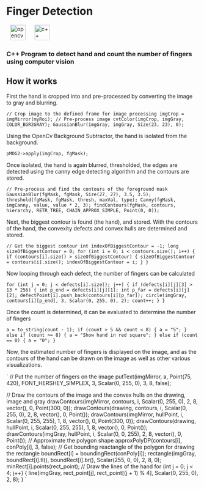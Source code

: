 # Finger Detection

<img alt="opencv" src="https://qph.fs.quoracdn.net/main-qimg-748316a749bdb46f5cdbe02e976e5500" height="40" hspace="10"> <img alt="c++" src="https://raw.githubusercontent.com/isocpp/logos/master/cpp_logo.png" height="40" hspace="10">

### C++ Program to detect hand and count the number of fingers using computer vision

## How it works

First the hand is cropped into and pre-processed by converting the image to gray and blurring.

`// Crop image to the defined frame for image processing imgCrop = imgMirror(myRoi); // Pre-process image cvtColor(imgCrop, imgGray, COLOR_BGR2GRAY); GaussianBlur(imgGray, imgGray, Size(23, 23), 0);`

Using the OpenCv Background Subtractor, the hand is isolated from the background.

`pMOG2->apply(imgCrop, fgMask);`

Once isolated, the hand is again blurred, thresholded, the edges are detected using the canny edge detecting algorithm and the contours are stored.

`// Pre-process and find the contours of the foreground mask GaussianBlur(fgMask, fgMask, Size(27, 27), 3.5, 3.5); threshold(fgMask, fgMask, thresh, maxVal, type); Canny(fgMask, imgCanny, value, value * 2, 3); findContours(fgMask, contours, hierarchy, RETR_TREE, CHAIN_APPROX_SIMPLE, Point(0, 0));`

Next, the biggest contour is found (the hand), and stored.
With the contours of the hand, the convexity defects and convex hulls are determined and stored.

`// Get the biggest contour int indexOfBiggestContour = -1; long sizeOfBiggestContour = 0; for (int i = 0; i < contours.size(); i++) { if (contours[i].size() > sizeOfBiggestContour) { sizeOfBiggestContour = contours[i].size(); indexOfBiggestContour = i; } }`

Now looping through each defect, the number of fingers can be calculated

`for (int j = 0; j < defects[i].size(); j++) { if (defects[i][j][3] > 13 * 256) { int p_end = defects[i][j][1]; int p_far = defects[i][j][2]; defectPoint[i].push_back(contours[i][p_far]); circle(imgGray, contours[i][p_end], 3, Scalar(0, 255, 0), 2); count++; } }`

Once the count is determined, it can be evaluated to determine the number of fingers

`a = to_string(count - 1); if (count > 5 && count < 8) { a = "5"; } else if (count >= 8) { a = "Show hand in red square"; } else if (count == 0) { a = "0"; }`

Now, the estimated number of fingers is displayed on the image, and as the contours of the hand can be drawn on the image as well as other various visualizations.

`
// Put the number of fingers on the image
putText(imgMirror, a, Point(75, 420), FONT_HERSHEY_SIMPLEX, 3, Scalar(0, 255, 0), 3, 8, false);

// Draw the contours of the image and the convex hulls on the drawing, image and gray
drawContours(imgMirror, contours, i, Scalar(0, 255, 0), 2, 8, vector<Vec4i>(), 0, Point(300, 0));
drawContours(drawing, contours, i, Scalar(0, 255, 0), 2, 8, vector<Vec4i>(), 0, Point());
drawContours(imgMirror, hullPoint, i, Scalar(0, 255, 255), 1, 8, vector<Vec4i>(), 0, Point(300, 0));
drawContours(drawing, hullPoint, i, Scalar(0, 255, 255), 1, 8, vector<Vec4i>(), 0, Point());
drawContours(imgGray, hullPoint, i, Scalar(0, 0, 255), 2, 8, vector<Vec4i>(), 0, Point());
// Approximate the polygon shape
approxPolyDP(contours[i], conPoly[i], 3, false);
// Get bounding reactangle of the polygon for drawing the rectangle
boundRect[i] = boundingRect(conPoly[i]);
rectangle(imgGray, boundRect[i].tl(), boundRect[i].br(), Scalar(255, 0, 0), 2, 8, 0);
minRect[i].points(rect_point);
// Draw the lines of the hand
for (int j = 0; j < 4; j++)
{
line(imgGray, rect_point[j], rect_point[(j + 1) % 4], Scalar(0, 255, 0), 2, 8);
}
`
